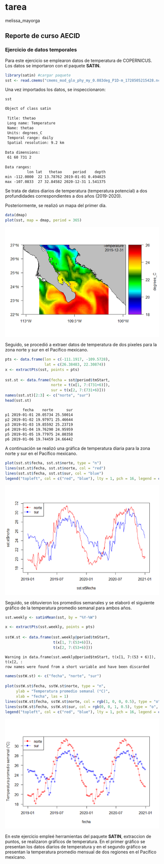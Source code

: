 # tarea
melissa_mayorga

## Reporte de curso AECID

### Ejercicio de datos temporales

Para este ejercicio se emplearon datos de temperatura de COPERNICUS. Los
datos se importaron con el paquete **SATIN.**

``` r
library(satin) #cargar paquete
sst <- read.cmems("cmems_mod_glo_phy_my_0.083deg_P1D-m_1728505215428.nc")
```

Una vez importados los datos, se inspeccionaron:

``` r
sst
```

    Object of class satin

     Title: thetao 
     Long name: Temperature 
     Name: thetao 
     Units: degrees_C 
     Temporal range: daily 
     Spatial resolution: 9.2 km 

    Data dimensions:
     61 60 731 2 

    Data ranges:
              lon lat   thetao     period    depth
    min -112.0000  22 13.78762 2019-01-01 0.494025
    max -107.0833  27 32.84582 2020-12-31 1.541375

Se trata de datos diarios de temperatura (temperatura potencial) a dos
profundidades correspondientes a dos años (2019-2020).

Posteriormente, se realizó un mapa del primer día.

``` r
data(dmap)
plot(sst, map = dmap, period = 365)
```

![](reporte_Melissa_Mayorga_files/figure-commonmark/unnamed-chunk-3-1.png)

Seguido, se procedió a extraer datos de temperatura de dos pixeles para
la zona norte y sur en el Pacífico mexicano.

``` r
pts <- data.frame(lon = c(-111.1917, -109.5728),
                  lat = c(26.38483, 22.30874))
x <- extractPts(sst, points = pts)

sst.st <- data.frame(fecha = sst@period$tmStart,
                     norte = t(x[1, 7:(731+6)]),
                     sur = t(x[2, 7:(731+6)]))
names(sst.st)[2:3] <- c("norte", "sur")
head(sst.st)
```

            fecha    norte      sur
    p1 2019-01-01 20.05734 25.50014
    p2 2019-01-02 19.97971 25.46644
    p3 2019-01-03 19.85592 25.23719
    p4 2019-01-04 19.76290 24.95959
    p5 2019-01-05 19.77975 24.80358
    p6 2019-01-06 19.74459 24.66442

A continuación se realizó una gráfica de temperatura diaria para la zona
norte y sur en el Pacífico mexicano.

``` r
plot(sst.st$fecha, sst.st$norte, type = "n")
lines(sst.st$fecha, sst.st$norte, col = "red")
lines(sst.st$fecha, sst.st$sur, col = "blue")
legend("topleft", col = c("red", "blue"), lty = 1, pch = 16, legend = c("norte", "sur"))
```

![](reporte_Melissa_Mayorga_files/figure-commonmark/unnamed-chunk-5-1.png)

Seguido, se obtuvieron los promedios semanales y se elaboró el siguiente
gráfico de la temperatura promedio semanal para ambos años.

``` r
sst.weekly <- satinMean(sst, by = "%Y-%W")
```

``` r
x <- extractPts(sst.weekly, points = pts)

sstW.st <- data.frame(sst.weekly@period$tmStart,
                      t(x[1, 7:(53+6)]),
                      t(x[2, 7:(53+6)]))
```

    Warning in data.frame(sst.weekly@period$tmStart, t(x[1, 7:(53 + 6)]), t(x[2, :
    row names were found from a short variable and have been discarded

``` r
names(sstW.st) <- c("fecha", "norte", "sur")

plot(sstW.st$fecha, sstW.st$norte, type = "n",
     ylab = "Temperatura promedio semanal (°C)",
     xlab = "fecha", las = 1)
lines(sstW.st$fecha, sstW.st$norte, col = rgb(1, 0, 0, 0.5), type = "o", pch = 16)
lines(sstW.st$fecha, sstW.st$sur, col = rgb(0, 0, 1, 0.5), type = "o", pch = 16)
legend("topleft", col = c("red", "blue"), lty = 1, pch = 16, legend = c("norte", "sur"))
```

![](reporte_Melissa_Mayorga_files/figure-commonmark/unnamed-chunk-7-1.png)

En este ejercicio empleé herramientas del paquete **SATIN**, extraccion
de puntos, se realizaron gráficos de temperatura. En el primer gráfico
se presentan los datos diarios de temperatura y en el segundo gráfico se
presentan la temperatura promedio mensual de dos regiones en el Pacífico
mexicano.
